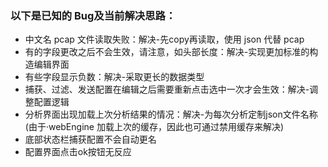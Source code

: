 ### 以下是已知的 Bug及当前解决思路：

- 中文名 pcap 文件读取失败：解决-先copy再读取，使用 json 代替 pcap
- 有的字段更改之后不会生效，请注意，如头部长度：解决-实现更加标准的构造编辑界面
- 有些字段显示负数：解决-采取更长的数据类型
- 捕获、过滤、发送配置在编辑之后需要重新点击选中一次才会生效：解决-调整配置逻辑
- 分析界面出现加载上次分析结果的情况：解决-为每次分析定制json文件名称(由于·webEngine 加载上次的缓存，因此也可通过禁用缓存来解决)
- 底部状态栏捕获配置不会自动更名
- 配置界面点击ok按钮无反应